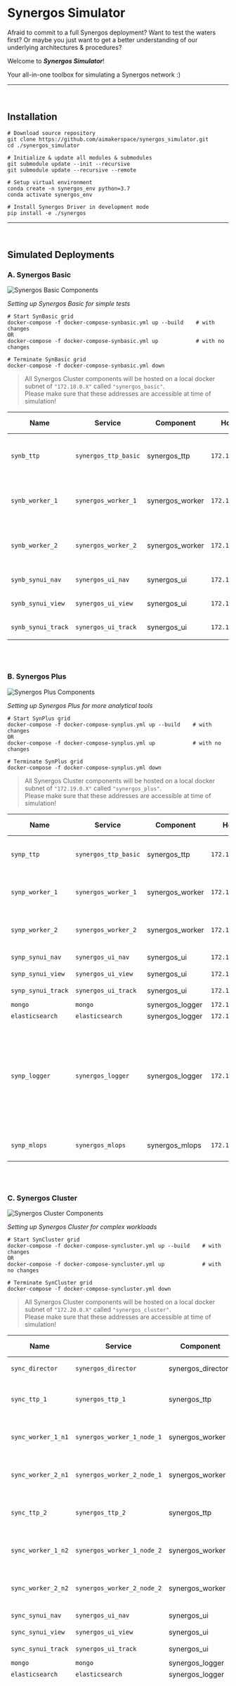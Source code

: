 # Synergos Simulator

Afraid to commit to a full Synergos deployment? Want to test the waters first? Or maybe you just want to get a better understanding of our underlying architectures & procedures? 

Welcome to ***Synergos Simulator***! 

Your all-in-one toolbox for simulating a Synergos network :)

---
<br>

## Installation

```
# Download source repository
git clone https://github.com/aimakerspace/synergos_simulator.git
cd ./synergos_simulator

# Initialize & update all modules & submodules
git submodule update --init --recursive
git submodule update --recursive --remote

# Setup virtual environment
conda create -n synergos_env python=3.7
conda activate synergos_env

# Install Synergos Driver in development mode
pip install -e ./synergos
```

---
<br>

## Simulated Deployments

### A. Synergos Basic 

![Synergos Basic Components](./docs/images/synbasic_setup.png)

*Setting up Synergos Basic for simple tests*

```
# Start SynBasic grid
docker-compose -f docker-compose-synbasic.yml up --build    # with changes
OR
docker-compose -f docker-compose-synbasic.yml up            # with no changes

# Terminate SynBasic grid
docker-compose -f docker-compose-synbasic.yml down
```

> All Synergos Cluster components will be hosted on a local docker subnet of `"172.18.0.X"` called `"synergos_basic"`.<br>Please make sure that these addresses are accessible at time of simulation!

| Name | Service | Component | Host | Internal Port(s) | External Port(s) |
| ---- | ------- | --------- | ---- | ---------------- | ---------------- |
| `synb_ttp` | `synergos_ttp_basic` | synergos_ttp | `172.18.0.2` | `5000 (command port)`<br>`8020 (data port)` | `5000`<br>`8020` |
| `synb_worker_1` | `synergos_worker_1` | synergos_worker | `172.18.0.3` | `5000 (command port)`<br>`8020 (data port)` | `5001`<br>`8021` |
| `synb_worker_2` | `synergos_worker_2` | synergos_worker | `172.18.0.4` | `5000 (command port)`<br>`8020 (data port)` | `5002`<br>`8022` |
| `synb_synui_nav` | `synergos_ui_nav` | synergos_ui | `172.18.0.5` | `4000 (main port)` | `4000` |
| `synb_synui_view` | `synergos_ui_view` | synergos_ui | `172.18.0.6` | `4000 (main port)` | `4001` |
| `synb_synui_track` | `synergos_ui_track` | synergos_ui | `172.18.0.7` | `4000 (main port)` | `4002` |

<br><br>

### B. Synergos Plus 

![Synergos Plus Components](./docs/images/synplus_setup.png)

*Setting up Synergos Plus for more analytical tools*

```
# Start SynPlus grid
docker-compose -f docker-compose-synplus.yml up --build    # with changes
OR
docker-compose -f docker-compose-synplus.yml up            # with no changes

# Terminate SynPlus grid
docker-compose -f docker-compose-synplus.yml down
```

> All Synergos Cluster components will be hosted on a local docker subnet of `"172.19.0.X"` called `"synergos_plus"`.<br>Please make sure that these addresses are accessible at time of simulation!

| Name | Service | Component | Host | Internal Port(s) | External Port(s) |
| ---- | ------- | --------- | ---- | ---------------- | ---------------- |
| `synp_ttp` | `synergos_ttp_basic` | synergos_ttp | `172.19.0.2` | `5000 (command port)`<br>`8020 (data port)` | `5000`<br>`8020` |
| `synp_worker_1` | `synergos_worker_1` | synergos_worker | `172.19.0.3` | `5000 (command port)`<br>`8020 (data port)` | `5001`<br>`8021` |
| `synp_worker_2` | `synergos_worker_2` | synergos_worker | `172.19.0.4` | `5000 (command port)`<br>`8020 (data port)` | `5002`<br>`8022` |
| `synp_synui_nav` | `synergos_ui_nav` | synergos_ui | `172.19.0.5` | `4000 (main port)` | `4000` |
| `synp_synui_view` | `synergos_ui_view` | synergos_ui | `172.19.0.6` | `4000 (main port)` | `4001` |
| `synp_synui_track` | `synergos_ui_track` | synergos_ui | `172.19.0.7` | `4000 (main port)` | `4002` |
| `mongo` | `mongo` | synergos_logger | `172.19.0.8` | default | - |
| `elasticsearch` | `elasticsearch` | synergos_logger | `172.19.0.9` | default | - |
| `synp_logger` | `synergos_logger` | synergos_logger | `172.19.0.10` | `9000 (main port)`<br>`9000 (ui port)`<br>`9100 (sysmetrics port)`<br>`9200 (director port)`<br>`9300 (ttp port)`<br>`9400 (worker port)` | `9000`<br>`9000`<br>`9100`<br>`9200`<br>`9300`<br>`9400` |
| `synp_mlops` | `synergos_mlops` | synergos_mlops | `172.19.0.11` | `5500 (main port)`<br>`5500 (ui port)` | `5500`<br>`5500` |

<br><br>

### C. Synergos Cluster 

![Synergos Cluster Components](./docs/images/syncluster_setup.png)

*Setting up Synergos Cluster for complex workloads*

``` 
# Start SynCluster grid
docker-compose -f docker-compose-syncluster.yml up --build    # with changes
OR
docker-compose -f docker-compose-syncluster.yml up            # with no changes

# Terminate SynCluster grid
docker-compose -f docker-compose-syncluster.yml down
```

> All Synergos Cluster components will be hosted on a local docker subnet of `"172.20.0.X"` called `"synergos_cluster"`.<br>Please make sure that these addresses are accessible at time of simulation!


| Name | Service | Component | Host | Internal Port(s) | External Port(s) |
| ---- | ------- | --------- | ---- | ---------------- | ---------------- |
| `sync_director` | `synergos_director` | synergos_director | `172.20.0.2` | `5000 (command port)` | `5000` |
| `sync_ttp_1` | `synergos_ttp_1` | synergos_ttp | `172.20.0.3` | `5000 (command port)`<br>`8020 (data port)` | `6000`<br>`9020` |
| `sync_worker_1_n1` | `synergos_worker_1_node_1` | synergos_worker | `172.20.0.4` | `5000 (command port)`<br>`8020 (data port)` | `5001`<br>`8021` |
| `sync_worker_2_n1` | `synergos_worker_2_node_1` | synergos_worker | `172.20.0.5` | `5000 (command port)`<br>`8020 (data port)` | `5002`<br>`8022` |
| `sync_ttp_2` | `synergos_ttp_2` | synergos_ttp | `172.20.0.6` | `5000 (command port)`<br>`8020 (data port)` | `7000`<br>`10020` |
| `sync_worker_1_n2` | `synergos_worker_1_node_2` | synergos_worker | `172.20.0.7` | `5000 (command port)`<br>`8020 (data port)` | `5003`<br>`8023` |
| `sync_worker_2_n2` | `synergos_worker_2_node_2` | synergos_worker | `172.20.0.8` | `5000 (command port)`<br>`8020 (data port)` | `5004`<br>`8024` |
| `sync_synui_nav` | `synergos_ui_nav` | synergos_ui | `172.20.0.9` | `4000 (main port)` | `4000` |
| `sync_synui_view` | `synergos_ui_view` | synergos_ui | `172.20.0.10` | `4000 (main port)` | `4001` |
| `sync_synui_track` | `synergos_ui_track` | synergos_ui | `172.20.0.11` | `4000 (main port)` | `4002` |
| `mongo` | `mongo` | synergos_logger | `172.20.0.12` | default | - |
| `elasticsearch` | `elasticsearch` | synergos_logger | `172.20.0.13` | default | - |
| `sync_logger` | `synergos_logger` | synergos_logger | `172.20.0.14` | `9000 (main port)`<br>`9000 (ui port)`<br>`9100 (sysmetrics port)`<br>`9200 (director port)`<br>`9300 (ttp port)`<br>`9400 (worker port)` | `9000`<br>`9000`<br>`9100`<br>`9200`<br>`9300`<br>`9400` |
| `sync_mlops` | `synergos_mlops` | synergos_mlops | `172.20.0.15` | `5500 (main port)`<br>`5500 (ui port)` | `5500`<br>`5500` |
| `sync_mq` | `synergos_mq` | synergos_manager | `172.20.0.16` | `5672 (main port)`<br>`15672 (ui port)` | `5672`<br>`15672` |

---
<br>

## Interactions
Ok, you have now deployed your Synergos grid, what's next? Interact with it of course!

There are 2 main ways to use Synergos - **Synergos Portal** or **Synergos Driver**


### A. Via Synergos Portal

All 3 stages of a federated cycle (i.e. *Registration*, *Training* and *Evaluation*) are initializable from Synergos Portal

![Synergos Orchestrator interactions](./docs/images/ui_orchestrator_workflow.png)

*Orchestrator Interactions*

Orchestrators will interact with all paths supported on the `Orchestrator` tab, and is independent from that of participants' interactions.

Orchestrators will be able to:
- Manage collaboration metadata
- Manage project metadata
- Manage experiment metadata
- Manage run metadata
- Submit training cycles
- Submit optimization cycles

![Synergos Participant interactions](./docs/images/ui_participant_workflow.png)

*Participant Interactions*

Participants will interact with all paths supported on the `Participant` tab, and is independent from that of participants' interactions.

Participants will be able to:
- Manage their profiles
- Manage their project registrations
- Submit inference requests

![Synergos Command station](./docs/images/ui_commandStation.png)

*Command Station*

Lastly, all components deployed can be tracked and easily accessed within the `Command Station`!
> Note: Each window is resizable, movable and locking. So feel free to re-arrange and customize your views!

Simply fill in the blanks with the fixed addresses & port mappings corresponding to the `Synergos` grid configuration deployed! 

For more in-depth information, please refer to our [UI guide](https://docs.synergos.ai/Portal.html).

<br>

### B. Via Synergo Driver (i.e. Jupyter notebooks)

For advanced users who would rather script things out, Synergos comes with an interfacing driver package to facilitate your interactions with the deployed Synergos grid(s). Here in the Synergos Simulator, we have various consolidated
notebooks to walk you through the entire federated cycle, regardless of your deployed configuration.

To start off, we will launch a jupyter server in Synergos Simulator.

```
# Ensure virtual environment is active
conda activate synergos_env

# Install Jupyter
pip install jupyter

# Start your Jupyter notebook server
jupyter notebook
```

You should see this page popup on your browser.

![Jupyter Homepage](./docs/images/jupyter_homepage.png)

*Running the Jupyter server mounted on Synergos Simulator*

> If you are seeing a different set of directories, you are most likely in the wrong folder! Navigate to`"/path/to/synergos_simulator"` and relaunch your jupyter server.

> If no popup is prompted, not to worry! Simply copy out one of the URLs as displayed on your terminal and paste it in your browser, as seen in the image below.

![Jupyter Manual start](./docs/images/jupyter_manual_start.png)

Next, navigate to the datasets directory. This where all self-contained examples are kept. A range of curated examples for handling federated workflows for data of different datatypes can be found here.

![Jupyter Datasets](./docs/images/jupyter_datasets.png)

*Curated examples for handling federated workflows*

Click on a dataset of your interest. Inside each folder, there are 3 jupyter notebooks, each corresponding to a different Synergos configuration (i.e. Synbasic, Synplus or Syncluster).

![Jupyter Notebooks](./docs/images/jupyter_notebooks.png)

*Running the Jupyter server mounted on Synergos Simulator*

Click on any one of them to start your journey!

---
<br>

### Cleaning Up

We all make mistakes, and that's fine!

Here in the Synergos Simulator, we have a reset "button" to clear all cache generated from the various procedures. Simply run our `"cleanup"` script to start afresh!

```
# Grant permission to run cleanup.sh
chmod +x ./cleanup.sh

# Perform cleanup!
./cleanup.sh        # shortened list of targets for removal
OR
./cleanup.sh -V     # enumerates out all targets for removal
```
> Note: You should always clean up after you have encountered an error across the grid

---

That's all 

For more in-depth information, please refer to our [guide](https://docs.synergos.ai).